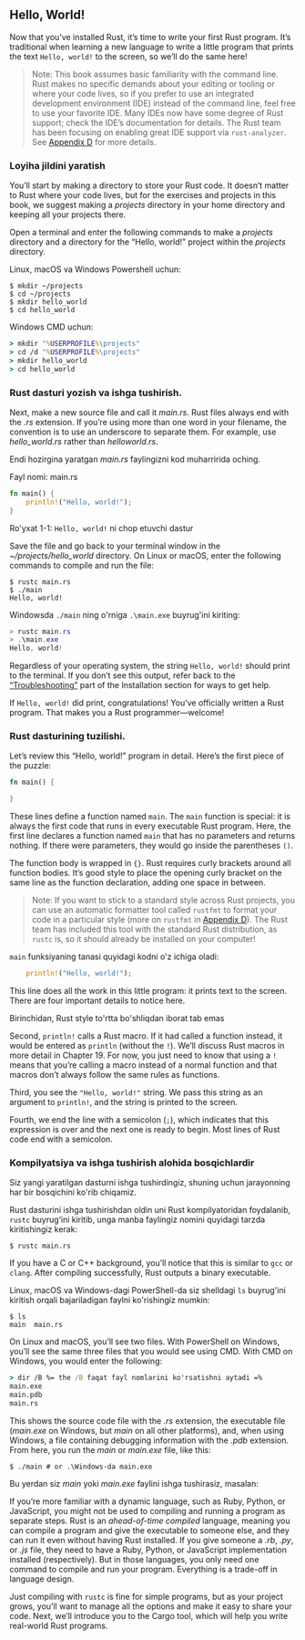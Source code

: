 ## Hello, World!

Now that you’ve installed Rust, it’s time to write your first Rust program. It’s traditional when learning a new language to write a little program that prints the text `Hello, world!` to the screen, so we’ll do the same here!

> Note: This book assumes basic familiarity with the command line. Rust makes no specific demands about your editing or tooling or where your code lives, so if you prefer to use an integrated development environment (IDE) instead of the command line, feel free to use your favorite IDE. Many IDEs now have some degree of Rust support; check the IDE’s documentation for details. The Rust team has been focusing on enabling great IDE support via `rust-analyzer`. See [Appendix D][devtools]<!-- ignore --> for more details.

### Loyiha jildini yaratish

You’ll start by making a directory to store your Rust code. It doesn’t matter to Rust where your code lives, but for the exercises and projects in this book, we suggest making a *projects* directory in your home directory and keeping all your projects there.

Open a terminal and enter the following commands to make a *projects* directory and a directory for the “Hello, world!” project within the *projects* directory.

Linux, macOS va Windows Powershell uchun:

```console
$ mkdir ~/projects
$ cd ~/projects
$ mkdir hello_world
$ cd hello_world
```

Windows CMD uchun:

```cmd
> mkdir "%USERPROFILE%\projects"
> cd /d "%USERPROFILE%\projects"
> mkdir hello_world
> cd hello_world
```

### Rust dasturi yozish va ishga tushirish.

Next, make a new source file and call it *main.rs*. Rust files always end with the *.rs* extension. If you’re using more than one word in your filename, the convention is to use an underscore to separate them. For example, use *hello_world.rs* rather than *helloworld.rs*.

Endi hozirgina yaratgan *main.rs* faylingizni kod muharririda oching.

<span class="filename">Fayl nomi: main.rs</span>

```rust
fn main() {
    println!("Hello, world!");
}
```

<span class="caption">Ro'yxat 1-1: `Hello, world!` ni chop etuvchi dastur</span>

Save the file and go back to your terminal window in the *~/projects/hello_world* directory. On Linux or macOS, enter the following commands to compile and run the file:

```console
$ rustc main.rs
$ ./main
Hello, world!
```

Windowsda `./main` ning o'rniga `.\main.exe` buyrug'ini kiriting:

```powershell
> rustc main.rs
> .\main.exe
Hello, world!
```

Regardless of your operating system, the string `Hello, world!` should print to the terminal. If you don’t see this output, refer back to the [“Troubleshooting”][troubleshooting]<!-- ignore --> part of the Installation section for ways to get help.

If `Hello, world!` did print, congratulations! You’ve officially written a Rust program. That makes you a Rust programmer—welcome!

### Rust dasturining tuzilishi.

Let’s review this “Hello, world!” program in detail. Here’s the first piece of the puzzle:

```rust
fn main() {

}
```

These lines define a function named `main`. The `main` function is special: it is always the first code that runs in every executable Rust program. Here, the first line declares a function named `main` that has no parameters and returns nothing. If there were parameters, they would go inside the parentheses `()`.

The function body is wrapped in `{}`. Rust requires curly brackets around all function bodies. It’s good style to place the opening curly bracket on the same line as the function declaration, adding one space in between.

> Note: If you want to stick to a standard style across Rust projects, you can use an automatic formatter tool called `rustfmt` to format your code in a particular style (more on `rustfmt` in [Appendix D][devtools]<!-- ignore -->). The Rust team has included this tool with the standard Rust distribution, as `rustc` is, so it should already be installed on your computer!

`main` funksiyaning tanasi quyidagi kodni o'z ichiga oladi:

```rust
    println!("Hello, world!");
```

This line does all the work in this little program: it prints text to the screen. There are four important details to notice here.

Birinchidan, Rust style to'rtta bo'shliqdan iborat tab emas

Second, `println!` calls a Rust macro. If it had called a function instead, it would be entered as `println` (without the `!`). We’ll discuss Rust macros in more detail in Chapter 19. For now, you just need to know that using a `!` means that you’re calling a macro instead of a normal function and that macros don’t always follow the same rules as functions.

Third, you see the `"Hello, world!"` string. We pass this string as an argument to `println!`, and the string is printed to the screen.

Fourth, we end the line with a semicolon (`;`), which indicates that this expression is over and the next one is ready to begin. Most lines of Rust code end with a semicolon.

### Kompilyatsiya va ishga tushirish alohida bosqichlardir

Siz yangi yaratilgan dasturni ishga tushirdingiz, shuning uchun jarayonning har bir bosqichini ko'rib chiqamiz.

Rust dasturini ishga tushirishdan oldin uni Rust kompilyatoridan foydalanib, `rustc` buyrug‘ini kiritib, unga manba faylingiz nomini quyidagi tarzda kiritishingiz kerak:

```console
$ rustc main.rs
```

If you have a C or C++ background, you’ll notice that this is similar to `gcc` or `clang`. After compiling successfully, Rust outputs a binary executable.

Linux, macOS va Windows-dagi PowerShell-da siz shelldagi `ls` buyrug'ini kiritish orqali bajariladigan faylni ko'rishingiz mumkin:

```console
$ ls
main  main.rs
```

On Linux and macOS, you’ll see two files. With PowerShell on Windows, you’ll see the same three files that you would see using CMD. With CMD on Windows, you would enter the following:

```cmd
> dir /B %= the /B faqat fayl nomlarini ko'rsatishni aytadi =%
main.exe
main.pdb
main.rs
```

This shows the source code file with the *.rs* extension, the executable file (*main.exe* on Windows, but *main* on all other platforms), and, when using Windows, a file containing debugging information with the *.pdb* extension. From here, you run the *main* or *main.exe* file, like this:

```console
$ ./main # or .\Windows-da main.exe
```

Bu yerdan siz *main* yoki *main.exe* faylini ishga tushirasiz, masalan:

If you’re more familiar with a dynamic language, such as Ruby, Python, or JavaScript, you might not be used to compiling and running a program as separate steps. Rust is an *ahead-of-time compiled* language, meaning you can compile a program and give the executable to someone else, and they can run it even without having Rust installed. If you give someone a *.rb*, *.py*, or *.js* file, they need to have a Ruby, Python, or JavaScript implementation installed (respectively). But in those languages, you only need one command to compile and run your program. Everything is a trade-off in language design.

Just compiling with `rustc` is fine for simple programs, but as your project grows, you’ll want to manage all the options and make it easy to share your code. Next, we’ll introduce you to the Cargo tool, which will help you write real-world Rust programs.

[troubleshooting]: ch01-01-installation.html#troubleshooting
[devtools]: appendix-04-useful-development-tools.md
